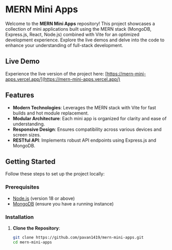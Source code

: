 # MERN Mini Apps

Welcome to the **MERN Mini Apps** repository! This project showcases a collection of mini applications built using the MERN stack (MongoDB, Express.js, React, Node.js) combined with Vite for an optimized development experience. Explore the live demos and delve into the code to enhance your understanding of full-stack development.

## Live Demo

Experience the live version of the project here: [https://mern-mini-apps.vercel.app/](https://mern-mini-apps.vercel.app/)

## Features

- **Modern Technologies**: Leverages the MERN stack with Vite for fast builds and hot module replacement.
- **Modular Architecture**: Each mini app is organized for clarity and ease of understanding.
- **Responsive Design**: Ensures compatibility across various devices and screen sizes.
- **RESTful API**: Implements robust API endpoints using Express.js and MongoDB.

## Getting Started

Follow these steps to set up the project locally:

### Prerequisites

- [Node.js](https://nodejs.org/) (version 18 or above)
- [MongoDB](https://www.mongodb.com/) (ensure you have a running instance)

### Installation

1. **Clone the Repository**:

   ```bash
   git clone https://github.com/pavan1419/mern-mini-apps.git
   cd mern-mini-apps
